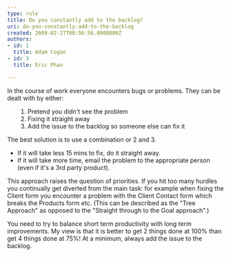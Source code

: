 ```yaml
---
type: rule
title: Do you constantly add to the backlog?
uri: do-you-constantly-add-to-the-backlog
created: 2009-02-27T00:56:56.0000000Z
authors:
- id: 1
  title: Adam Cogan
- id: 3
  title: Eric Phan

---
```




<span class='intro'> 
  <p>In the course of work everyone encounters bugs or problems. They can be dealt with by either&#58;</p>
<ol>
    <ol>
        <li>Pretend you didn't see the problem
        </li>
        <li>Fixing it straight away
        </li>
        <li>Add the issue to the backlog so someone else can fix it</li>
    </ol>
</ol>
 </span>


  <p>The best solution is to use a combination or 2 and 3. </p>
<ul>
    <li>If it will take less 15 mins to fix, do it straight away. </li>
    <li>If it will take more time, email the problem to the appropriate person (even if it's a 3rd party product).</li>
</ul>
<p>This approach raises the question of priorities. If you hit too many hurdles you continually get diverted from the main task&#58; for example when fixing&#160;the Client form&#160;you encounter a problem with the Client Contact form which breaks&#160;the Products form&#160;etc. (This can be described as the &quot;Tree Approach&quot; as opposed to the &quot;Straight through to the Goal approach&quot;.)</p>
<p>You need to try to balance short term productivity with long term improvements. My view is that it is better to get 2 things done at 100% than get 4 things done at 75%! At a minimum, always add the issue to the backlog.</p>
<p></p>



